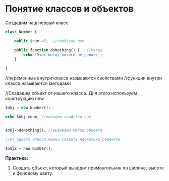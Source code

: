 # Понятие классов и объектов

Создадим наш первый класс

```php
class Number {

	public $num =5;  //свойство num

	public function doNothing() {   //метод
		echo 'Этот метод ничего не делает'; 
	}

}
```
//переменные внутри класса называются свойствами
//функции внутри класса называются методами

//Создадим объект от нашего класса. Для этого используем конструкцию new

```php
$obj = new Number();

echo $obj->num; //выводим свойство num


$obj->doNothing(); //вызываем метод объекта

//От одного класса можно создать несколько объектов

$obj2 = new Number();
```

**Практика:**

1) Создать объект, который выводит прямоугольник по ширине, высоте и фоновому цвету.